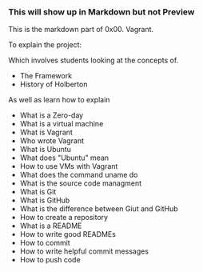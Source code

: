 ### This will show up in Markdown but not Preview

This is the markdown part of 0x00. Vagrant.

To explain the project:

Which involves students looking at the concepts of.

* The Framework
* History of Holberton

As well as learn how to explain 

* What is a Zero-day
* What is a virtual machine
* What is Vagrant
* Who wrote Vagrant
* What is Ubuntu
* What does "Ubuntu" mean
* How to use VMs with Vagrant
* What does the command uname do
* What is the source code managment
* What is Git
* What is GitHub
* What is the difference between Giut and GitHub
* How to create a repository
* What is a README
* How to write good READMEs
* How to commit
* How to write helpful commit messages
* How to push code
